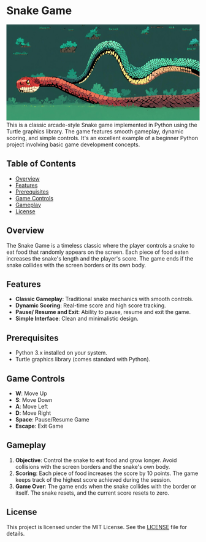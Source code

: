# Snake Game
<img src="snake_game_background.jpg" alt="Example Image"  width=1000 height="250">
This is a classic arcade-style Snake game implemented in Python using the Turtle graphics library. The game features smooth gameplay, dynamic scoring, and simple controls. It's an excellent example of a beginner Python project involving basic game development concepts.

## Table of Contents

- [Overview](#overview)
- [Features](#features)
- [Prerequisites](#prerequisites)
- [Game Controls](#game-controls)
- [Gameplay](#gameplay)
- [License](#license)

## Overview

The Snake Game is a timeless classic where the player controls a snake to eat food that randomly appears on the screen. Each piece of food eaten increases the snake's length and the player's score. The game ends if the snake collides with the screen borders or its own body.

## Features

- **Classic Gameplay**: Traditional snake mechanics with smooth controls.
- **Dynamic Scoring**: Real-time score and high score tracking.
- **Pause/ Resume and Exit**: Ability to pause, resume and exit the game.
- **Simple Interface**: Clean and minimalistic design.

## Prerequisites

- Python 3.x installed on your system.
- Turtle graphics library (comes standard with Python).
  
## Game Controls

- **W**: Move Up
- **S**: Move Down
- **A**: Move Left
- **D**: Move Right
- **Space**: Pause/Resume Game
- **Escape**: Exit Game

## Gameplay

1. **Objective**: Control the snake to eat food and grow longer. Avoid collisions with the screen borders and the snake's own body.
2. **Scoring**: Each piece of food increases the score by 10 points. The game keeps track of the highest score achieved during the session.
3. **Game Over**: The game ends when the snake collides with the border or itself. The snake resets, and the current score resets to zero.

## License

This project is licensed under the MIT License. See the [LICENSE](LICENSE) file for details.
